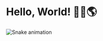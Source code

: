 # Hello, World! 👋🏼🌎 
![Snake animation](https://github.com/eicristian/eicristian/blob/output/github-contribution-grid-snake.svg)
